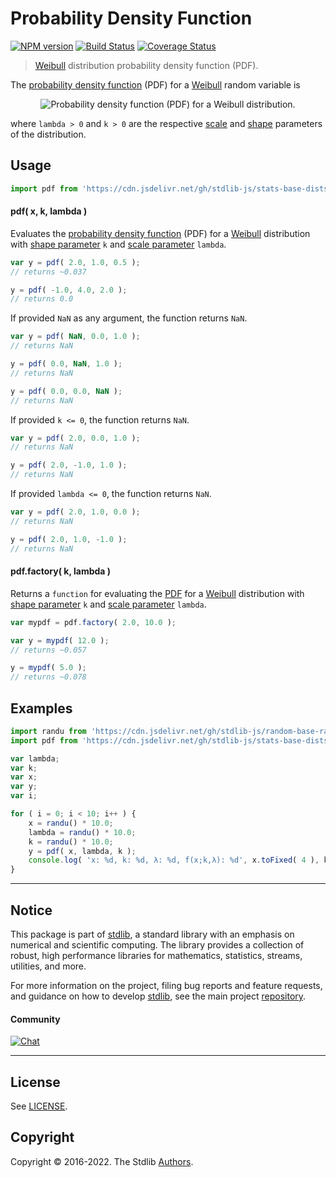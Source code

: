 <!--

@license Apache-2.0

Copyright (c) 2018 The Stdlib Authors.

Licensed under the Apache License, Version 2.0 (the "License");
you may not use this file except in compliance with the License.
You may obtain a copy of the License at

   http://www.apache.org/licenses/LICENSE-2.0

Unless required by applicable law or agreed to in writing, software
distributed under the License is distributed on an "AS IS" BASIS,
WITHOUT WARRANTIES OR CONDITIONS OF ANY KIND, either express or implied.
See the License for the specific language governing permissions and
limitations under the License.

-->

# Probability Density Function

[![NPM version][npm-image]][npm-url] [![Build Status][test-image]][test-url] [![Coverage Status][coverage-image]][coverage-url] <!-- [![dependencies][dependencies-image]][dependencies-url] -->

> [Weibull][weibull-distribution] distribution probability density function (PDF).

<section class="intro">

The [probability density function][pdf] (PDF) for a [Weibull][weibull-distribution] random variable is

<!-- <equation class="equation" label="eq:weibull_weibull_pdf" align="center" raw="f(x;\lambda,k) = \begin{cases} \frac{k}{\lambda}\left (\frac{x}{\lambda} \right)^{k-1}e^{-(x/\lambda)^k} & x \geq 0 \\ 0 & x < 0\end{cases}" alt="Probability density function (PDF) for a Weibull distribution."> -->

<div class="equation" align="center" data-raw-text="f(x;\lambda,k) = \begin{cases} \frac{k}{\lambda}\left (\frac{x}{\lambda} \right)^{k-1}e^{-(x/\lambda)^k} &amp; x \geq 0 \\ 0 &amp; x &lt; 0\end{cases}" data-equation="eq:weibull_weibull_pdf">
    <img src="https://cdn.jsdelivr.net/gh/stdlib-js/stdlib@51534079fef45e990850102147e8945fb023d1d0/lib/node_modules/@stdlib/stats/base/dists/weibull/pdf/docs/img/equation_weibull_weibull_pdf.svg" alt="Probability density function (PDF) for a Weibull distribution.">
    <br>
</div>

<!-- </equation> -->

where `lambda > 0` and `k > 0` are the respective [scale][scale] and [shape][shape] parameters of the distribution.

</section>

<!-- /.intro -->



<section class="usage">

## Usage

```javascript
import pdf from 'https://cdn.jsdelivr.net/gh/stdlib-js/stats-base-dists-weibull-pdf@deno/mod.js';
```

#### pdf( x, k, lambda )

Evaluates the [probability density function][pdf] (PDF) for a [Weibull][weibull-distribution] distribution with [shape parameter][shape] `k` and [scale parameter][scale] `lambda`.

```javascript
var y = pdf( 2.0, 1.0, 0.5 );
// returns ~0.037

y = pdf( -1.0, 4.0, 2.0 );
// returns 0.0
```

If provided `NaN` as any argument, the function returns `NaN`.

```javascript
var y = pdf( NaN, 0.0, 1.0 );
// returns NaN

y = pdf( 0.0, NaN, 1.0 );
// returns NaN

y = pdf( 0.0, 0.0, NaN );
// returns NaN
```

If provided `k <= 0`, the function returns `NaN`.

```javascript
var y = pdf( 2.0, 0.0, 1.0 );
// returns NaN

y = pdf( 2.0, -1.0, 1.0 );
// returns NaN
```

If provided `lambda <= 0`, the function returns `NaN`.

```javascript
var y = pdf( 2.0, 1.0, 0.0 );
// returns NaN

y = pdf( 2.0, 1.0, -1.0 );
// returns NaN
```

#### pdf.factory( k, lambda )

Returns a `function` for evaluating the [PDF][pdf] for a [Weibull][weibull-distribution] distribution with [shape parameter][shape] `k` and [scale parameter][scale] `lambda`.

```javascript
var mypdf = pdf.factory( 2.0, 10.0 );

var y = mypdf( 12.0 );
// returns ~0.057

y = mypdf( 5.0 );
// returns ~0.078
```

</section>

<!-- /.usage -->

<section class="examples">

## Examples

<!-- eslint no-undef: "error" -->

```javascript
import randu from 'https://cdn.jsdelivr.net/gh/stdlib-js/random-base-randu@deno/mod.js';
import pdf from 'https://cdn.jsdelivr.net/gh/stdlib-js/stats-base-dists-weibull-pdf@deno/mod.js';

var lambda;
var k;
var x;
var y;
var i;

for ( i = 0; i < 10; i++ ) {
    x = randu() * 10.0;
    lambda = randu() * 10.0;
    k = randu() * 10.0;
    y = pdf( x, lambda, k );
    console.log( 'x: %d, k: %d, λ: %d, f(x;k,λ): %d', x.toFixed( 4 ), k.toFixed( 4 ), lambda.toFixed( 4 ), y.toFixed( 4 ) );
}
```

</section>

<!-- /.examples -->

<!-- Section for related `stdlib` packages. Do not manually edit this section, as it is automatically populated. -->

<section class="related">

</section>

<!-- /.related -->

<!-- Section for all links. Make sure to keep an empty line after the `section` element and another before the `/section` close. -->


<section class="main-repo" >

* * *

## Notice

This package is part of [stdlib][stdlib], a standard library with an emphasis on numerical and scientific computing. The library provides a collection of robust, high performance libraries for mathematics, statistics, streams, utilities, and more.

For more information on the project, filing bug reports and feature requests, and guidance on how to develop [stdlib][stdlib], see the main project [repository][stdlib].

#### Community

[![Chat][chat-image]][chat-url]

---

## License

See [LICENSE][stdlib-license].


## Copyright

Copyright &copy; 2016-2022. The Stdlib [Authors][stdlib-authors].

</section>

<!-- /.stdlib -->

<!-- Section for all links. Make sure to keep an empty line after the `section` element and another before the `/section` close. -->

<section class="links">

[npm-image]: http://img.shields.io/npm/v/@stdlib/stats-base-dists-weibull-pdf.svg
[npm-url]: https://npmjs.org/package/@stdlib/stats-base-dists-weibull-pdf

[test-image]: https://github.com/stdlib-js/stats-base-dists-weibull-pdf/actions/workflows/test.yml/badge.svg?branch=main
[test-url]: https://github.com/stdlib-js/stats-base-dists-weibull-pdf/actions/workflows/test.yml?query=branch:main

[coverage-image]: https://img.shields.io/codecov/c/github/stdlib-js/stats-base-dists-weibull-pdf/main.svg
[coverage-url]: https://codecov.io/github/stdlib-js/stats-base-dists-weibull-pdf?branch=main

<!--

[dependencies-image]: https://img.shields.io/david/stdlib-js/stats-base-dists-weibull-pdf.svg
[dependencies-url]: https://david-dm.org/stdlib-js/stats-base-dists-weibull-pdf/main

-->

[chat-image]: https://img.shields.io/gitter/room/stdlib-js/stdlib.svg
[chat-url]: https://gitter.im/stdlib-js/stdlib/

[stdlib]: https://github.com/stdlib-js/stdlib

[stdlib-authors]: https://github.com/stdlib-js/stdlib/graphs/contributors

[umd]: https://github.com/umdjs/umd
[es-module]: https://developer.mozilla.org/en-US/docs/Web/JavaScript/Guide/Modules

[deno-url]: https://github.com/stdlib-js/stats-base-dists-weibull-pdf/tree/deno
[umd-url]: https://github.com/stdlib-js/stats-base-dists-weibull-pdf/tree/umd
[esm-url]: https://github.com/stdlib-js/stats-base-dists-weibull-pdf/tree/esm

[stdlib-license]: https://raw.githubusercontent.com/stdlib-js/stats-base-dists-weibull-pdf/main/LICENSE

[pdf]: https://en.wikipedia.org/wiki/Probability_density_function

[weibull-distribution]: https://en.wikipedia.org/wiki/Weibull_distribution

[shape]: https://en.wikipedia.org/wiki/Shape_parameter

[scale]: https://en.wikipedia.org/wiki/Scale_parameter

</section>

<!-- /.links -->
